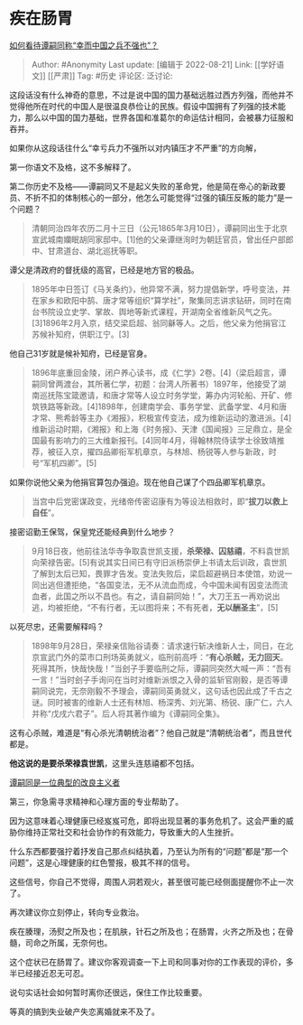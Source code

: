 # 疾在肠胃
[如何看待谭嗣同称“幸而中国之兵不强也”？](https://www.zhihu.com/question/267380471/answer/2637083721)

> Author: #Anonymity
> Last update: [编辑于 2022-08-21]
> Link: [[学好语文]] [[严肃]]
> Tag: #历史
> 评论区:
> 泛讨论:

这段话没有什么神奇的意思，不过是说中国的国力基础远胜过西方列强，而他并不觉得他所在时代的中国人是很温良恭俭让的民族。假设中国拥有了列强的技术能力，那么以中国的国力基础，世界各国和准葛尔的命运估计相同，会被暴力征服和吞并。

如果你从这段话往什么“幸亏兵力不强所以对内镇压才不严重”的方向解，

第一你语文不及格，这不多解释了。

第二你历史不及格——谭嗣同又不是起义失败的革命党，他是简在帝心的新政要员、不折不扣的体制核心的一部分，他怎么可能觉得“过强的镇压反叛的能力”是一个问题？

> 清朝同治四年农历二月十三日（公元1865年3月10日），谭嗣同出生于北京宣武城南孏眠胡同家邸中。[1]他的父亲谭继洵时为朝廷官员，曾出任户部郎中、甘肃道台、湖北巡抚等职。

谭父是清政府的督抚级的高官，已经是地方官的极品。

> 1895年中日签订《马关条约》，他异常不满，努力提倡新学，呼号变法，并在家乡和欧阳中鹄、唐才常等组织“算学社”，聚集同志讲求钻研，同时在南台书院设立史学、掌故、舆地等新式课程，开湖南全省维新风气之先。[3]1896年2月入京，结交梁启超、翁同龢等人。之后，他父亲为他捐官江苏候补知府，供职江宁。[3]

他自己31岁就是候补知府，已经是官身。

> 1896年底重回金陵，闭户养心读书，成《仁学》2卷。[4]（梁启超言，谭嗣同曾两渡台，其所著仁学，初题：台湾人所著书）1897年，他接受了湖南巡抚陈宝箴邀请，和唐才常等人设立时务学堂，筹办内河轮船、开矿、修筑铁路等新政。[4]1898年，创建南学会、事务学堂、武备学堂、4月和唐才常、熊希龄等主办《湘报》，积极宣传变法，成为维新运动的激进派。[4]维新运动时期，《湘报》和上海《时务报》、天津《国闻报》三足鼎立，是全国最有影响力的三大维新报刊。[4]同年4月，得翰林院侍读学士徐致靖推荐，被征入京，擢四品卿衔军机章京，与林旭、杨锐等人参与新政，时号“军机四卿”。[5]

如果你说他父亲为他捐官算包办强迫。现在他自己谋了个四品卿军机章京。

> 当宫中后党密谋政变，光绪帝传密诏康有为等设法相救时，即“**拔刀以救上自任**”。

接密诏勤王保驾，保皇党还能经典到什么地步？

> 9月18日夜，他前往法华寺争取袁世凯支援，**杀荣禄、囚慈禧**，不料袁世凯向荣禄告密。[5]有说其实日间已有守旧派杨崇伊上书请太后训政，袁世凯了解到太后已知，畏罪才告发。变法失败后，梁启超避祸日本使馆，劝说一同出逃但遭拒绝，“各国变法，无不从流血而成，今中国未闻有因变法而流血者，此国之所以不昌也。有之，请自嗣同始！”，大刀王五一再劝说出逃，均被拒绝，“不有行者，无以图将来；不有死者，**无以酬圣主**”，[5]

以死尽忠，还需要解释吗？

> 1898年9月28日，荣禄亲信贻谷请奏：请求速行斩决维新人士，同日，在北京宣武门外的菜市口刑场英勇就义，临刑前高呼：“**有心杀贼，无力回天**。死得其所，快哉快哉！”当刽子手要临刑之际，谭嗣同突然大喊一声：“吾有一言！”当时刽子手询问在当时对维新派恨之入骨的监斩官刚毅，是否等谭嗣同说完，无奈刚毅不予理会，谭嗣同英勇就义，这句话也因此成了千古之谜。同时被害的维新人士还有林旭、杨深秀、刘光第、杨锐、康广仁，六人并称“戊戌六君子”。后人将其著作编为《谭嗣同全集》。

这有心杀贼，难道是“有心杀光清朝统治者”？他自己就是“清朝统治者”，而且世代都是。

**他这说的是要杀荣禄袁世凯**，这里头连慈禧都不包括。

[谭嗣同是一位典型的改良主义者](https://link.zhihu.com/?target=https%3A//sxsyj.nju.edu.cn/_upload/article/files/ab/7f/442c5bb84a5a9e37fbe8249cf9f4/72beb347-3682-4a41-9844-3af713ac48f5.pdf)

第三，你急需寻求精神和心理方面的专业帮助了。

因为这意味着心理健康已经岌岌可危，即将出现显著的事务危机了。这会严重的威胁你维持正常社交和社会协作的有效能力，导致重大的人生挫折。

什么东西都要强拧着抒发自己那点纠结执着，乃至认为所有的“问题”都是“那一个问题”，这是心理健康的红色警报，极其不祥的信号。

这些信号，你自己不觉得，周围人洞若观火，甚至很可能已经侧面提醒你不止一次了。

再次建议你立刻停止，转向专业救治。

疾在腠理，汤熨之所及也；在肌肤，针石之所及也；在肠胃，火齐之所及也；在骨髓，司命之所属，无奈何也。

这个症状已在肠胃了。建议你客观调查一下上司和同事对你的工作表现的评价，多半已经接近忍无可忍。

说句实话社会如何暂时离你还很远，保住工作比较重要。

等真的搞到失业破产失恋离婚就来不及了。

